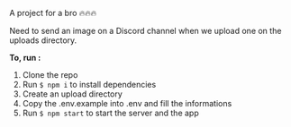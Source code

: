 A project for a bro 🔥🔥🔥

Need to send an image on a Discord channel when we upload one on the uploads directory.

**To, run :**

1. Clone the repo
2. Run `$ npm i` to install dependencies
3. Create an upload directory
4. Copy the .env.example into .env and fill the informations
5. Run `$ npm start` to start the server and the app
